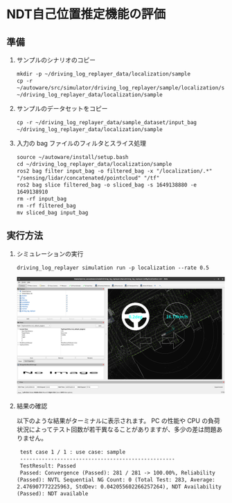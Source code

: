 # NDT自己位置推定機能の評価

## 準備

1. サンプルのシナリオのコピー

   ```shell
   mkdir -p ~/driving_log_replayer_data/localization/sample
   cp -r ~/autoware/src/simulator/driving_log_replayer/sample/localization/scenario.yaml ~/driving_log_replayer_data/localization/sample
   ```

2. サンプルのデータセットをコピー

   ```shell
   cp -r ~/driving_log_replayer_data/sample_dataset/input_bag ~/driving_log_replayer_data/localization/sample
   ```

3. 入力の bag ファイルのフィルタとスライス処理

   ```shell
   source ~/autoware/install/setup.bash
   cd ~/driving_log_replayer_data/localization/sample
   ros2 bag filter input_bag -o filtered_bag -x "/localization/.*" "/sensing/lidar/concatenated/pointcloud" "/tf"
   ros2 bag slice filtered_bag -o sliced_bag -s 1649138880 -e 1649138910
   rm -rf input_bag
   rm -rf filtered_bag
   mv sliced_bag input_bag
   ```

## 実行方法

1. シミュレーションの実行

   ```shell
   driving_log_replayer simulation run -p localization --rate 0.5
   ```

   ![localization](images/localization.png)

2. 結果の確認

   以下のような結果がターミナルに表示されます。
   PC の性能や CPU の負荷状況によってテスト回数が若干異なることがありますが、多少の差は問題ありません。

   ```shell
    test case 1 / 1 : use case: sample
    --------------------------------------------------
    TestResult: Passed
    Passed: Convergence (Passed): 281 / 281 -> 100.00%, Reliability (Passed): NVTL Sequential NG Count: 0 (Total Test: 283, Average: 2.476907772225963, StdDev: 0.042055602266257264), NDT Availability (Passed): NDT available
   ```
